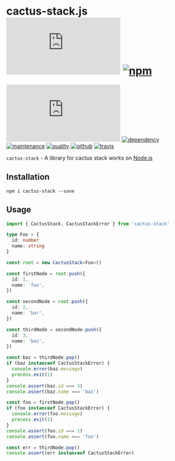# cactus-stack.js [![license][license-image]][license-url] [![npm][npm-image]][npm-url]

[![coverage][nyc-cov-image]][github-url] [![dependency][depencency-image]][dependency-url] [![maintenance][maintenance-image]][npmsio-url] [![quality][quality-image]][npmsio-url] [![github][github-test-image]][github-test-url] [![travis][travis-image]][travis-url]

`cactus-stack` - A library for cactus stack works on [Node.js](https://nodejs.org/)

## Installation

```shell
npm i cactus-stack --save
```

## Usage

```typescript
import { CactusStack, CactusStackError } from 'cactus-stack'

type Foo = {
  id: number
  name: string
}

const root = new CactusStack<Foo>()

const firstNode = root.push({
  id: 1,
  name: 'foo',
})

const secondNode = root.push({
  id: 2,
  name: 'bar',
})

const thirdNode = secondNode.push({
  id: 3,
  name: 'baz',
})

const baz = thirdNode.pop()
if (baz instanceof CactusStackError) {
  console.error(baz.message)
  process.exit(1)
}
console.assert(baz.id === 3)
console.assert(baz.name === 'baz')

const foo = firstNode.pop()
if (foo instanceof CactusStackError) {
  console.error(foo.message)
  process.exit(1)
}
console.assert(foo.id === 1)
console.assert(foo.name === 'foo')

const err = thirdNode.pop()
console.assert(err instanceof CactusStackError)
```

[depencency-image]:https://img.shields.io/librariesio/release/npm/cactus-stack?logo=nodedotjs
[dependency-url]:https://npmjs.com/package/cactus-stack?activeTab=dependencies
[github-test-image]:https://github.com/kei-g/cactus-stack.js/actions/workflows/main.yml/badge.svg?branch=main
[github-test-url]:https://github.com/kei-g/cactus-stack.js/actions/workflows/main.yml
[github-url]:https://github.com/kei-g/cactus-stack.js
[license-image]:https://img.shields.io/github/license/kei-g/cactus-stack.js
[license-url]:https://opensource.org/licenses/BSD-3-Clause
[maintenance-image]:https://img.shields.io/npms-io/maintenance-score/cactus-stack?logo=npm
[npm-image]:https://img.shields.io/npm/v/cactus-stack.svg?logo=npm
[npm-url]:https://npmjs.org/package/cactus-stack
[npmsio-url]:https://npms.io/search?q=cactus-stack
[nyc-cov-image]:https://img.shields.io/nycrc/kei-g/cactus-stack.js?config=.nycrc.json&label=coverage
[quality-image]:https://img.shields.io/npms-io/quality-score/cactus-stack?logo=npm
[travis-image]:https://img.shields.io/travis/com/kei-g/cactus-stack.js/main?label=build%20%26%20test&logo=travis
[travis-url]:https://app.travis-ci.com/kei-g/cactus-stack.js

